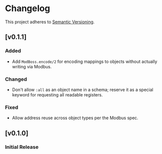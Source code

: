 # Changelog

This project adheres to [Semantic Versioning](https://semver.org/spec/v2.0.0.html).

## [v0.1.1]

### Added

- Add `ModBoss.encode/2` for encoding mappings to objects without actually writing via Modbus.

### Changed

- Don't allow `:all` as an object name in a schema; reserve it as a special keyword for requesting
  all readable registers.

### Fixed

- Allow address reuse across object types per the Modbus spec.

## [v0.1.0]

### Initial Release
